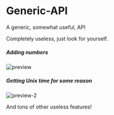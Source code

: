 # Generic-API
A generic, somewhat useful, API

Completely useless, just look for yourself.

##### Adding numbers
![preview](http://i.imgur.com/pps7KyO.png)

##### Getting Unix time for some reason
![preview-2](http://i.imgur.com/xdXOONT.png)

And tons of other useless features!
